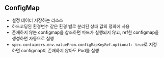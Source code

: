 ## ConfigMap
- 설정 데이터 저장하는 리소스
- 하드코딩된 환경변수 같은 환경 별로 분리된 상태 값의 정의에 사용
- 존재하지 않는 configmap을 찹조하면 파드가 실행되지 않고, ref한 configmap을 생성하면 자동으로 실행
- `spec.containers.env.valueFrom.configMapKeyRef.optional: true`로 지정하면 configmap이 존재하지 않아도 Pod를 실행